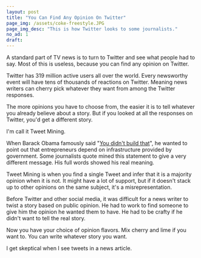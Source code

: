 ```yaml
---
layout: post
title: "You Can Find Any Opinion On Twitter"
page_img: /assets/coke-freestyle.JPG
page_img_desc: "This is how Twitter looks to some journalists."
no_ad: 1
draft: 
---
```


A standard part of TV news is to turn to Twitter and see what people had to say. Most of this is useless, because you can find any opinion on Twitter.

Twitter has 319 million active users all over the world. Every newsworthy event will have tens of thousands of reactions on Twitter. Meaning news writers can cherry pick whatever they want from among the Twitter responses.

The more opinions you have to choose from, the easier it is to tell whatever you already believe about a story. But if you looked at all the responses on Twitter, you'd get a different story.

I'm call it Tweet Mining.

When Barack Obama famously said "<a href="https://en.wikipedia.org/wiki/You_didn't_build_that">You didn't build that</a>", he wanted to point out that entrepreneurs depend on infrastructure provided by government. Some journalists quote mined this statement to give a very different message. His full words showed his real meaning.

Tweet Mining is when you find a single Tweet and infer that it is a majority opinion when it is not. It might have a lot of support, but if it doesn't stack up to other opinions on the same subject, it's a misrepresentation.

Before Twitter and other social media, it was difficult for a news writer to twist a story based on public opinion. He had to work to find someone to give him the opinion he wanted them to have. He had to be crafty if he didn't want to tell the real story.

Now you have your choice of opinion flavors. Mix cherry and lime if you want to. You can write whatever story you want.

I get skeptical when I see tweets in a news article.

